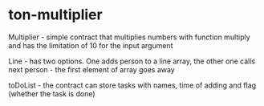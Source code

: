 # ton-multiplier
Multiplier - simple contract that multiplies numbers with function multiply and has the limitation of 10 for the input argument

Line - has two options. One adds person to a line array, the other one calls next person - the first element of array goes away


toDoList - the contract can store tasks with names, time of adding and flag (whether the task is done)
